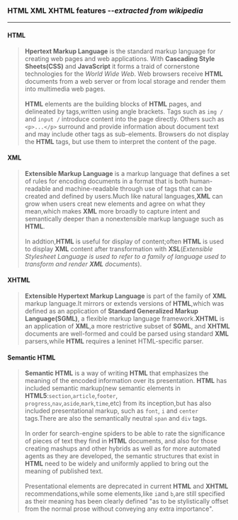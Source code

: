 ### HTML XML XHTML features --*extracted from wikipedia*
---
#### HTML 
> **Hpertext Markup Language** is the standard markup language for creating web pages and web applications.
> With **Cascading Style Sheets(CSS)** and **JavaScript** it forms a traid of cornerstone technologies for the *World Wide Web*.
> Web browsers receive **HTML** documents from a web server or from local storage and render
> them into multimedia web pages. 
> <br/><br/>
> **HTML** elements are the building blocks of **HTML** pages, and delineated by tags,written using angle brackets.
> Tags such as `img /` and `input /` introduce content into the page directly. Others such as `<p>...</p>` surround and
> provide information about document text and may include other tags as sub-elements. Browsers do not display the **HTML**
> tags, but use them to interpret the content of the page.
#### XML
> **Extensible Markup Language** is a markup language that defines a set of rules for 
> encoding documents in a format that is both human-readable and machine-readable through
> use of tags that can be created and defined by users.Much like natural languages,**XML** can
> grow when users creat new elements and agree on what they mean,which makes **XML** more 
> broadly to capture intent and semantically deeper than a nonextensible markup language such as **HTML**.
> <br/><br/>
> In addtion,**HTML** is useful for display of content;often **HTML** is used to display **XML** content
> after transformation with **XSL**(*Extensible Stylesheet Language is used to refer to a family of language 
> used to transform and render **XML** documents*).
#### XHTML
> **Extensible Hypertext Markup Language** is part of the family of **XML** markup language.It mirrors or 
> extends versions of **HTML**,which was defined as an application of **Standard Generalized Markup Language(SGML)**,
> a flexible markup language framework.**XHTML** is an application of **XML**,a more restrictive subset of **SGML**, and
> **XHTML** documents are well-formed and could be parsed using standard **XML** parsers,while **HTML** requires a 
> leninet HTML-specific parser.
#### Semantic HTML
> **Semantic HTML** is a way of writing **HTML** that emphasizes the meaning of the encoded information over its presentation.
> **HTML** has included semantic markup(new semantic elements in **HTML5**:`section`,`article`,`footer`,<br/>
> `progress`,`nav`,`aside`,`mark`,`time`,etc) from its inception,but has also included presentational markup, such
> as `font`, `i` and `center` tags.There are also the semantically neutral `span` and `div` tags.
> <br/><br/>
> In order for search-engine spiders to be able to rate the significance of pieces of text they find in **HTML** documents,
> and also for those creating mashups and other hybrids as well as for more automated agents as they are developed, the
> semantic structures that exist in **HTML** need to be widely and uniformly applied to bring out the meaning of published 
> text.
> <br/><br/>
> Presentational elements are deprecated in current **HTML** and **XHTML** recommendations,while some elements,like `i`and
> `b`,are still specified as their meaning has been clearly defined "as to be stylistically offset from the normal prose 
> without conveying any extra importance".
